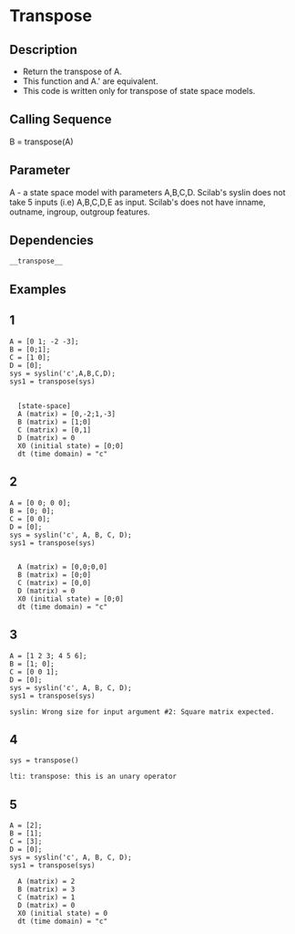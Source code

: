 # Transpose
## Description
- Return the transpose of A.
- This function and A.' are equivalent.
- This code is written only for transpose of state space models.
## Calling Sequence
B = transpose(A)
## Parameter
A - a state space model with parameters A,B,C,D.
Scilab's syslin does not take 5 inputs (i.e) A,B,C,D,E as input.
Scilab's does not have inname, outname, ingroup, outgroup features.
## Dependencies
`__transpose__`
## Examples
## 1
```
A = [0 1; -2 -3];
B = [0;1];
C = [1 0];
D = [0];
sys = syslin('c',A,B,C,D);
sys1 = transpose(sys)
```
##
```
  [state-space]
  A (matrix) = [0,-2;1,-3]
  B (matrix) = [1;0]
  C (matrix) = [0,1]
  D (matrix) = 0
  X0 (initial state) = [0;0]
  dt (time domain) = "c"
```
## 2
```
A = [0 0; 0 0];
B = [0; 0];
C = [0 0];
D = [0];
sys = syslin('c', A, B, C, D);
sys1 = transpose(sys)
```
```

  A (matrix) = [0,0;0,0]
  B (matrix) = [0;0]
  C (matrix) = [0,0]
  D (matrix) = 0
  X0 (initial state) = [0;0]
  dt (time domain) = "c"
```
## 3
```
A = [1 2 3; 4 5 6]; 
B = [1; 0];
C = [0 0 1];
D = [0];
sys = syslin('c', A, B, C, D);
sys1 = transpose(sys)
```
```
syslin: Wrong size for input argument #2: Square matrix expected.
```
## 4
```
sys = transpose()
```
```
lti: transpose: this is an unary operator
```
## 5
```
A = [2];
B = [1];
C = [3];
D = [0];
sys = syslin('c', A, B, C, D);
sys1 = transpose(sys)
```
```
  A (matrix) = 2
  B (matrix) = 3
  C (matrix) = 1
  D (matrix) = 0
  X0 (initial state) = 0
  dt (time domain) = "c"
```


